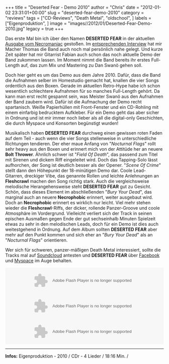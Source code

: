 +++
title = "Deserted Fear - Demo 2010"
author = "Chris"
date = "2012-01-02 23:31:01+00:00"
slug = "deserted-fear-demo-2010"
category = "reviews"
tags = ["CD-Reviews", "Death Metal", "oldschool", ]
labels = ["Eigenproduktion", ]
image = "images//2012/01/Deserted-Fear-Demo-2010.jpg"
legacy = true
+++

Das erste Mal bin ich über den Namen **DESERTED FEAR** in der aktuellen <a href="http://necroslaughter.de/2011/09/necromaniac-fanzine-9/" title="Necromaniac – Fanzine #9">Ausgabe vom Necromaniac</a> gestoßen. Im <a href="http://necroslaughter.de/2011/10/necromaniac-zine-der-verschissene-dinosaurier/" title="Necromaniac-Zine – der verschissene Dinosaurier">entsprechenden Interview</a> hat mir Macher Thomas die Band auch noch mal persönlich nahe gelegt. Und kurze Zeit später hat mir Gitarrist Fabian auch schon das noch aktuelle Demo der Band zukommen lassen. Im Moment nimmt die Band bereits ihr erstes Full-Length auf, das zum Mix und Mastering zu Dan Swanö gehen soll.

Doch hier geht es um das Demo aus dem Jahre 2010. Dafür, dass die Band die Aufnahmen selber im Homestudio gemacht hat, knallen die vier Songs ordentlich aus den Boxen. Gerade im aktuellen Retro-Hype habe ich schon wesentlich schlechtere Aufnahmen für so manches Full-Length gehört. Da kann man erst recht gespannt sein, was Meister Swanö aus den Aufnahmen der Band zaubern wird.
Dafür ist die Aufmachung der Demo recht spartanisch. Weiße Papierhüllen mit Front-Fenster und ein CD-Rohling mit einem einfarbig bedrucktem Aufkleber. Für ein Demo geht das aber sicher in Ordnung und ist mir immer noch lieber als all die digital-only Geschichten, die durch Myspace und Konsorten begünstigt wurden!

Musikalisch haben **DESERTED FEAR** durchweg einen gewissen roten Faden auf dem Teil - auch wenn die vier Songs stellenweise in unterschiedliche Richtungen tendieren. Der eher maue Anfang von "_Nocturnal Flags_" rollt sehr heavy aus den Boxen und erinnert mich von der Attitüde her an neuere **Bolt Thrower**. Ähnlich schwer ist "_Field Of Death_", das passend zum Titel mit Sirenen und dickem Riff eingeleitet wird. Doch das Tapping-Solo lässt aufhorchen, der Song ist deutlich besser als der Opener.
"_Scene Of Crime_" stellt dann den Höhepunkt der 18-minütigen Demo dar. Coole Lead-Gitarren, dreckiger Vibe, das genannte Rollen und leichte Anlehnungen an **Fleshcrawl** machen den Song richtig stark. Auch die vergleichsweise melodische Herangehensweise steht **DESERTED FEAR** gut zu Gesicht. Schön, dass dieses Element im abschließenden "_Bury Your Dead_", das marginal auch an neuere **Necrophobic** erinnert, weiter ausgebaut wird. Doch an **Necrophobic** erinnert es wirklich nur leicht. Viel mehr stehen wieder die **Fleshcrawl**-Riffs, der dicker, rollende Panzer-Groove und  coole Atmosphäre im Vordergrund. Vielleicht verliert sich der Track in seinen epischen Ausmaßen gegen Ende der gut sechseinhalb Minuten Spielzeit etwas zu sehr in den melodischen Leads, doch für ein Demo ist dies auch weitestgehend in Ordnung. Auf dem Album sollten **DESERTED FEAR** aber mehr auf den Punkt kommen und sich eher an "_Bury Your Dead_" als an "_Nocturnal Flags_" orientieren.

Wer sich für schweren, panzer-mäßigen Death Metal interessiert, sollte die Tracks mal auf <a href="http://soundcloud.com/desertedfear">Soundcloud</a> antesten und **DESERTED FEAR** über <a href="http://facebook.com/desertedfear">Facebook</a> und <a href="http://myspace.com/deserted-fear">Myspace</a> im Auge behalten.

<object height="81" width="100%"> <param name="movie" value="https://player.soundcloud.com/player.swf?url=http%3A%2F%2Fapi.soundcloud.com%2Ftracks%2F30736928"/> <param name="allowscriptaccess" value="always"/> <embed allowscriptaccess="always" height="81" src="https://player.soundcloud.com/player.swf?url=http%3A%2F%2Fapi.soundcloud.com%2Ftracks%2F30736928" type="application/x-shockwave-flash" width="100%"/> </object>
<object height="81" width="100%"> <param name="movie" value="https://player.soundcloud.com/player.swf?url=http%3A%2F%2Fapi.soundcloud.com%2Ftracks%2F30736925"/> <param name="allowscriptaccess" value="always"/> <embed allowscriptaccess="always" height="81" src="https://player.soundcloud.com/player.swf?url=http%3A%2F%2Fapi.soundcloud.com%2Ftracks%2F30736925" type="application/x-shockwave-flash" width="100%"/> </object>
<object height="81" width="100%"> <param name="movie" value="https://player.soundcloud.com/player.swf?url=http%3A%2F%2Fapi.soundcloud.com%2Ftracks%2F30736927"/> <param name="allowscriptaccess" value="always"/> <embed allowscriptaccess="always" height="81" src="https://player.soundcloud.com/player.swf?url=http%3A%2F%2Fapi.soundcloud.com%2Ftracks%2F30736927" type="application/x-shockwave-flash" width="100%"/> </object>



---
**Infos:**
Eigenproduktion - 2010 / 
CDr - 4 Lieder / 18:16 Min. / 
